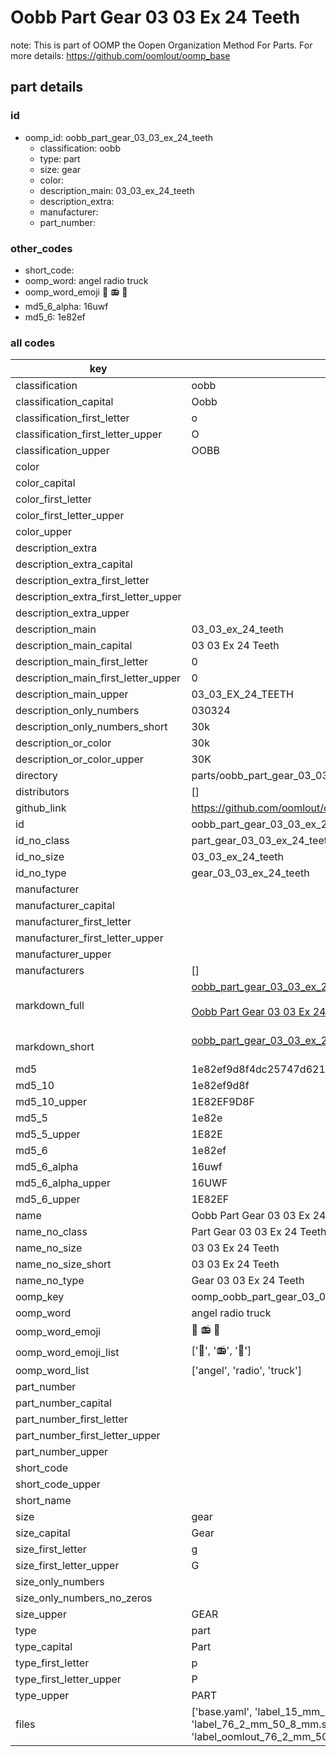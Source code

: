 # Oobb Part Gear 03 03 Ex 24 Teeth  

note: This is part of OOMP the Oopen Organization Method For Parts. For more details: https://github.com/oomlout/oomp_base

##  part details





### id
* oomp_id: oobb_part_gear_03_03_ex_24_teeth
  * classification: oobb
  * type: part
  * size: gear
  * color: 
  * description_main: 03_03_ex_24_teeth
  * description_extra: 
  * manufacturer: 
  * part_number: 

### other_codes
* short_code: 
* oomp_word: angel radio truck
* oomp_word_emoji :angel: :radio: :truck:
* md5_6_alpha: 16uwf
* md5_6: 1e82ef

### all codes 
| key | value |  
| --- | --- |  
| classification | oobb |  
| classification_capital | Oobb |  
| classification_first_letter | o |  
| classification_first_letter_upper | O |  
| classification_upper | OOBB |  
| color |  |  
| color_capital |  |  
| color_first_letter |  |  
| color_first_letter_upper |  |  
| color_upper |  |  
| description_extra |  |  
| description_extra_capital |  |  
| description_extra_first_letter |  |  
| description_extra_first_letter_upper |  |  
| description_extra_upper |  |  
| description_main | 03_03_ex_24_teeth |  
| description_main_capital | 03 03 Ex 24 Teeth |  
| description_main_first_letter | 0 |  
| description_main_first_letter_upper | 0 |  
| description_main_upper | 03_03_EX_24_TEETH |  
| description_only_numbers | 030324 |  
| description_only_numbers_short | 30k |  
| description_or_color | 30k |  
| description_or_color_upper | 30K |  
| directory | parts/oobb_part_gear_03_03_ex_24_teeth |  
| distributors | [] |  
| github_link | https://github.com/oomlout/oomlout_oomp_part_src/tree/main/parts/oobb_part_gear_03_03_ex_24_teeth/working |  
| id | oobb_part_gear_03_03_ex_24_teeth |  
| id_no_class | part_gear_03_03_ex_24_teeth |  
| id_no_size | 03_03_ex_24_teeth |  
| id_no_type | gear_03_03_ex_24_teeth |  
| manufacturer |  |  
| manufacturer_capital |  |  
| manufacturer_first_letter |  |  
| manufacturer_first_letter_upper |  |  
| manufacturer_upper |  |  
| manufacturers | [] |  
| markdown_full | [oobb_part_gear_03_03_ex_24_teeth](https://github.com/oomlout/oomlout_oomp_part_src/tree/main/parts/oobb_part_gear_03_03_ex_24_teeth/working)<br>[](https://github.com/oomlout/oomlout_oomp_part_src/tree/main/parts/oobb_part_gear_03_03_ex_24_teeth/working)<br>[Oobb Part Gear 03 03 Ex 24 Teeth](https://github.com/oomlout/oomlout_oomp_part_src/tree/main/parts/oobb_part_gear_03_03_ex_24_teeth/working)<br><br> |  
| markdown_short | [oobb_part_gear_03_03_ex_24_teeth](https://github.com/oomlout/oomlout_oomp_part_src/tree/main/parts/oobb_part_gear_03_03_ex_24_teeth/working)<br><br> |  
| md5 | 1e82ef9d8f4dc25747d621ed55e93d9e |  
| md5_10 | 1e82ef9d8f |  
| md5_10_upper | 1E82EF9D8F |  
| md5_5 | 1e82e |  
| md5_5_upper | 1E82E |  
| md5_6 | 1e82ef |  
| md5_6_alpha | 16uwf |  
| md5_6_alpha_upper | 16UWF |  
| md5_6_upper | 1E82EF |  
| name | Oobb Part Gear 03 03 Ex 24 Teeth |  
| name_no_class | Part Gear 03 03 Ex 24 Teeth |  
| name_no_size | 03 03 Ex 24 Teeth |  
| name_no_size_short | 03 03 Ex 24 Teeth |  
| name_no_type | Gear 03 03 Ex 24 Teeth |  
| oomp_key | oomp_oobb_part_gear_03_03_ex_24_teeth |  
| oomp_word | angel radio truck |  
| oomp_word_emoji | :angel: :radio: :truck: |  
| oomp_word_emoji_list | [':angel:', ':radio:', ':truck:'] |  
| oomp_word_list | ['angel', 'radio', 'truck'] |  
| part_number |  |  
| part_number_capital |  |  
| part_number_first_letter |  |  
| part_number_first_letter_upper |  |  
| part_number_upper |  |  
| short_code |  |  
| short_code_upper |  |  
| short_name |  |  
| size | gear |  
| size_capital | Gear |  
| size_first_letter | g |  
| size_first_letter_upper | G |  
| size_only_numbers |  |  
| size_only_numbers_no_zeros |  |  
| size_upper | GEAR |  
| type | part |  
| type_capital | Part |  
| type_first_letter | p |  
| type_first_letter_upper | P |  
| type_upper | PART |  
| files | ['base.yaml', 'label_15_mm_30_mm.pdf', 'label_15_mm_30_mm.svg', 'label_76_2_mm_50_8_mm.pdf', 'label_76_2_mm_50_8_mm.svg', 'label_oomlout_76_2_mm_50_8_mm.pdf', 'label_oomlout_76_2_mm_50_8_mm.svg', 'readme.md', 'working.json', 'working.yaml'] |  
